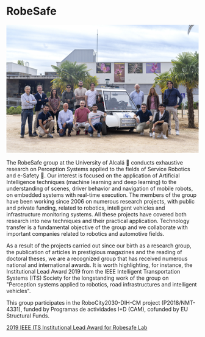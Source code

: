 # RobeSafe

![RobeSafe's people.](/2024-10-Robesafe_Personal_Foto_Portada_DSC00902.jpg "RobeSafe's people")

The RobeSafe group at the University of Alcalá :school: conducts exhaustive research on Perception Systems applied to the fields of Service Robotics and e-Safety :blue_car:. Our interest is focused on the application of Artificial Intelligence techniques (machine learning and deep learning) to the understanding of scenes, driver behavior and navigation of mobile robots, on embedded systems with real-time execution. The members of the group have been working since 2006 on numerous research projects, with public and private funding, related to robotics, intelligent vehicles and infrastructure monitoring systems. All these projects have covered both research into new techniques and their practical application. Technology transfer is a fundamental objective of the group and we collaborate with important companies related to robotics and automotive fields.
 
As a result of the projects carried out since our birth as a research group, the publication of articles in prestigious magazines and the reading of doctoral theses, we are a recognized group that has received numerous national and international awards. It is worth highlighting, for instance, the Institutional Lead Award 2019 from the IEEE Intelligent Transportation Systems (ITS) Society for the longstanding work of the group on "Perception systems applied to robotics, road infrastructures and intelligent vehicles".

This group participates in the RoboCity2030-DIH-CM project (P2018/NMT- 4331), funded by Programas de actividades I+D (CAM), cofunded by EU Structural Funds.


[2019 IEEE ITS Institutional Lead Award for Robesafe Lab](https://youtu.be/9mR5qRkCWhg)


